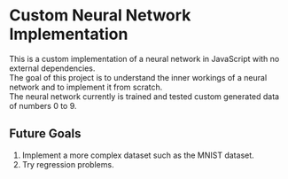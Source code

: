 # Custom Neural Network Implementation
This is a custom implementation of a neural network in JavaScript with no external dependencies.<br/>
The goal of this project is to understand the inner workings of a neural network and to implement it from scratch.<br/>
The neural network currently is trained and tested custom generated data of numbers 0 to 9.<br/>

## Future Goals
1. Implement a more complex dataset such as the MNIST dataset.
2. Try regression problems.